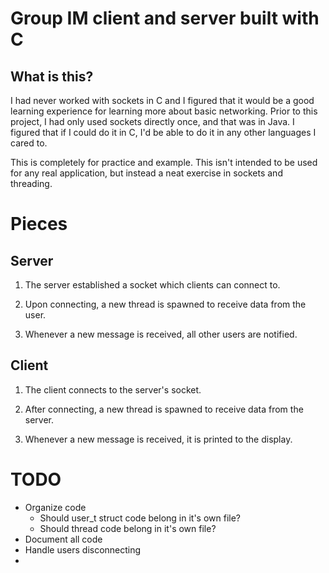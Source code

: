 # Group IM client and server built with C

## What is this?
I had never worked with sockets in C and I figured that it would be a
good learning experience for learning more about basic networking.
Prior to this project, I had only used sockets directly once, and that
was in Java. I figured that if I could do it in C, I'd be able to do
it in any other languages I cared to.

This is completely for practice and example. This isn't intended to be
used for any real application, but instead a neat exercise in sockets
and threading.

# Pieces
## Server

1. The server established a socket which clients can connect to.

2. Upon connecting, a new thread is spawned to receive data from the user.

3. Whenever a new message is received, all other users are notified.

## Client

1. The client connects to the server's socket.

2. After connecting, a new thread is spawned to receive data from the server.

3. Whenever a new message is received, it is printed to the display.

# TODO

* Organize code
    * Should user_t struct code belong in it's own file?
    * Should thread code belong in it's own file?
* Document all code
* Handle users disconnecting
*